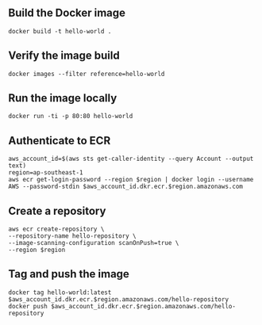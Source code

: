 ## Build the Docker image
```
docker build -t hello-world .
```

## Verify the image build
```
docker images --filter reference=hello-world
```

## Run the image locally
```
docker run -ti -p 80:80 hello-world
```

## Authenticate to ECR
```
aws_account_id=$(aws sts get-caller-identity --query Account --output text)
region=ap-southeast-1
aws ecr get-login-password --region $region | docker login --username AWS --password-stdin $aws_account_id.dkr.ecr.$region.amazonaws.com
```

## Create a repository
```
aws ecr create-repository \
--repository-name hello-repository \
--image-scanning-configuration scanOnPush=true \
--region $region
```

## Tag and push the image
```
docker tag hello-world:latest $aws_account_id.dkr.ecr.$region.amazonaws.com/hello-repository
docker push $aws_account_id.dkr.ecr.$region.amazonaws.com/hello-repository
```